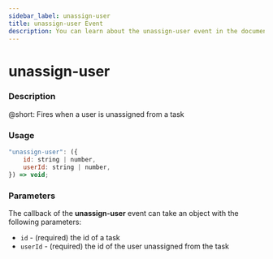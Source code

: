 ```yaml
---
sidebar_label: unassign-user
title: unassign-user Event
description: You can learn about the unassign-user event in the documentation of the DHTMLX JavaScript To Do List library. Browse developer guides and API reference, try out code examples and live demos, and download a free 30-day evaluation version of DHTMLX To Do List.
---
```


# unassign-user

### Description

@short: Fires when a user is unassigned from a task

### Usage

~~~js
"unassign-user": ({
    id: string | number,
    userId: string | number,
}) => void;
~~~

### Parameters

The callback of the **unassign-user** event can take an object with the following parameters:

- `id` - (required) the id of a task
- `userId` - (required) the id of the user unassigned from the task